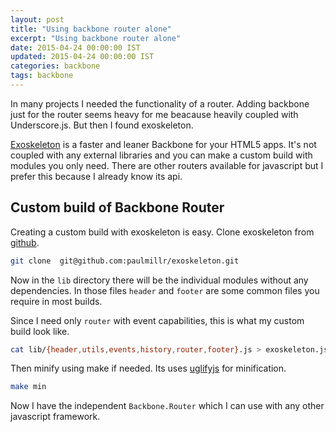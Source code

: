 ```yaml
---
layout: post
title: "Using backbone router alone"
excerpt: "Using backbone router alone"
date: 2015-04-24 00:00:00 IST
updated: 2015-04-24 00:00:00 IST
categories: backbone
tags: backbone
---
```


In many projects I needed the functionality of a router. Adding backbone just for the router seems heavy for me beacause heavily coupled with Underscore.js. But then I found exoskeleton.

[Exoskeleton](http://exosjs.com/) is a faster and leaner Backbone for your HTML5 apps. It's not coupled with any external libraries and you can make a custom build with modules you only need. There are other routers available for javascript but I prefer this because I already know its api. 

## Custom build of Backbone Router

Creating a custom build with exoskeleton is easy. Clone exoskeleton from [github](https://github.com/paulmillr/exoskeleton).

```sh
git clone  git@github.com:paulmillr/exoskeleton.git
```

Now in the `lib` directory there will be the individual modules without any dependencies. In those files `header` and `footer` are some common files you require in most builds.

Since I need only `router` with event capabilities, this is what my custom build look like.

```sh
cat lib/{header,utils,events,history,router,footer}.js > exoskeleton.js
```

Then minify using make if needed. Its uses [uglifyjs](https://www.npmjs.com/package/uglifyjs) for minification.

```sh
make min
```

Now I have the independent `Backbone.Router` which I can use with any other javascript framework.
